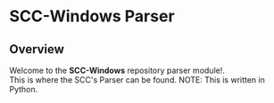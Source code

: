 # SCC-Windows Parser

## Overview
Welcome to the **SCC-Windows** repository parser module!.\
This is where the SCC's Parser can be found. NOTE: This is written in Python. 